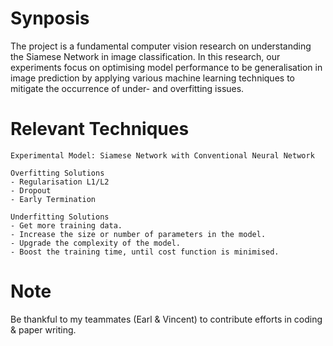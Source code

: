 # Synposis
The project is a fundamental computer vision research on understanding the Siamese Network in image classification. In this research, our experiments focus on optimising model performance to be generalisation in image prediction by applying various machine learning techniques to mitigate the occurrence of under- and overfitting issues. 
# Relevant Techniques
    Experimental Model: Siamese Network with Conventional Neural Network
    
    Overfitting Solutions
    - Regularisation L1/L2
    - Dropout
    - Early Termination

    Underfitting Solutions
    - Get more training data.
    - Increase the size or number of parameters in the model.
    - Upgrade the complexity of the model.
    - Boost the training time, until cost function is minimised.
# Note
Be thankful to my teammates (Earl & Vincent) to contribute efforts in coding & paper writing.
